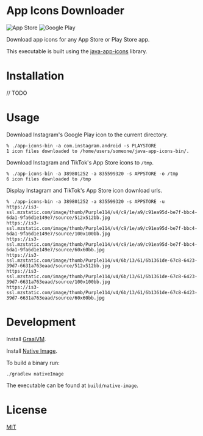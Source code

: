 App Icons Downloader
=====================

![App Store](https://www.apple.com/v/ios/app-store/d/images/overview/app_store_icon__fngcxe43zo2u_large.jpg)
![Google Play](https://www.gstatic.com/android/market_images/web/play_prism_hlock_2x.png)

Download app icons for any App Store or Play Store app. 

This executable is built using the [java-app-icons](https://github.com/petarov/java-app-icons) library.

# Installation

// TODO

# Usage

Download Instagram's Google Play icon to the current directory.

```
% ./app-icons-bin -a com.instagram.android -s PLAYSTORE 
1 icon files downloaded to /home/users/someone/java-app-icons-bin/.
``` 

Download Instagram and TikTok's App Store icons to `/tmp`.

```
% ./app-icons-bin -a 389801252 -a 835599320 -s APPSTORE -o /tmp
6 icon files downloaded to /tmp
``` 

Display Instagram and TikTok's App Store icon download urls.

```
% ./app-icons-bin -a 389801252 -a 835599320 -s APPSTORE -u
https://is3-ssl.mzstatic.com/image/thumb/Purple114/v4/c9/1e/a9/c91ea95d-be7f-bbc4-6da1-9fa6d1e149e7/source/512x512bb.jpg
https://is3-ssl.mzstatic.com/image/thumb/Purple114/v4/c9/1e/a9/c91ea95d-be7f-bbc4-6da1-9fa6d1e149e7/source/100x100bb.jpg
https://is3-ssl.mzstatic.com/image/thumb/Purple114/v4/c9/1e/a9/c91ea95d-be7f-bbc4-6da1-9fa6d1e149e7/source/60x60bb.jpg
https://is3-ssl.mzstatic.com/image/thumb/Purple114/v4/6b/13/61/6b1361de-67c8-6423-39d7-6631a763eaad/source/512x512bb.jpg
https://is3-ssl.mzstatic.com/image/thumb/Purple114/v4/6b/13/61/6b1361de-67c8-6423-39d7-6631a763eaad/source/100x100bb.jpg
https://is3-ssl.mzstatic.com/image/thumb/Purple114/v4/6b/13/61/6b1361de-67c8-6423-39d7-6631a763eaad/source/60x60bb.jpg
``` 

# Development

Install [GraalVM](https://www.graalvm.org/docs/getting-started-with-graalvm).

Install [Native Image](https://www.graalvm.org/reference-manual/native-image).

To build a binary run:

    ./gradlew nativeImage 

The executable can be found at `build/native-image`. 

# License

[MIT](LICENSE)


